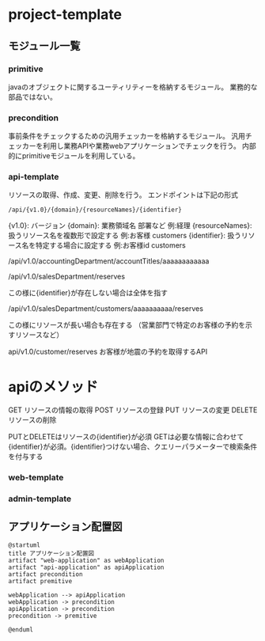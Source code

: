 # project-template

## モジュール一覧

### primitive

javaのオブジェクトに関するユーティリティーを格納するモジュール。
業務的な部品ではない。

### precondition

事前条件をチェックするための汎用チェッカーを格納するモジュール。
汎用チェッカーを利用し業務APIや業務webアプリケーションでチェックを行う。
内部的にprimitiveモジュールを利用している。

### api-template

リソースの取得、作成、変更、削除を行う。
エンドポイントは下記の形式

```
/api/{v1.0}/{domain}/{resourceNames}/{identifier}
```

{v1.0}: バージョン
{domain}: 業務領域名 部署など 例:経理
{resourceNames}: 扱うリソース名を複数形で設定する 例:お客様 customers
{identifier}: 扱うリソース名を特定する場合に設定する 例:お客様id customers

/api/v1.0/accountingDepartment/accountTitles/aaaaaaaaaaaa

/api/v1.0/salesDepartment/reserves

この様に{identifier}が存在しない場合は全体を指す

/api/v1.0/salesDepartment/customers/aaaaaaaaaa/reserves

この様にリソースが長い場合も存在する
（営業部門で特定のお客様の予約を示すリソースなど）

api/v1.0/customer/reserves
お客様が地震の予約を取得するAPI

# apiのメソッド

GET リソースの情報の取得
POST リソースの登録
PUT リソースの変更
DELETE リソースの削除

PUTとDELETEはリソースの{identifier}が必須
GETは必要な情報に合わせて{identifier}が必須。{identifier}つけない場合、クエリーパラメーターで検索条件を付与する

### web-template

### admin-template

## アプリケーション配置図

```puml
@startuml
title アプリケーション配置図
artifact "web-application" as webApplication
artifact "api-application" as apiApplication
artifact precondition
artifact premitive

webApplication --> apiApplication
webApplication -> precondition
apiApplication -> precondition
precondition -> premitive

@enduml
```